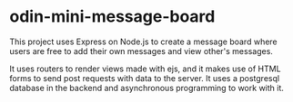 # odin-mini-message-board
This project uses Express on Node.js to create a message board where users are free to add their own messages and view other's messages.

It uses routers to render views made with ejs, and it makes use of HTML forms to send post requests with data to the server. It uses a postgresql database in the backend and asynchronous programming to work with it.